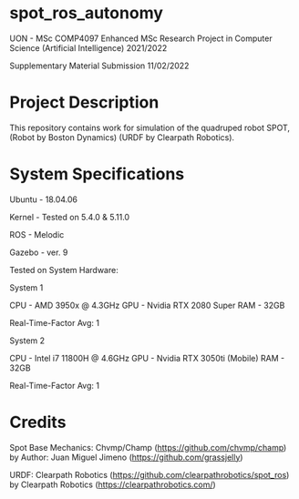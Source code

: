 # spot_ros_autonomy
UON - MSc COMP4097 Enhanced MSc Research Project in Computer Science (Artificial Intelligence) 2021/2022

Supplementary Material Submission 11/02/2022

# Project Description
This repository contains work for simulation of the quadruped robot SPOT, (Robot by Boston Dynamics) (URDF by Clearpath Robotics).

# System Specifications
Ubuntu - 18.04.06

Kernel - Tested on 5.4.0 & 5.11.0

ROS - Melodic

Gazebo - ver. 9

Tested on System Hardware:

System 1

  CPU - AMD 3950x @ 4.3GHz
  GPU - Nvidia RTX 2080 Super
  RAM - 32GB
  
  Real-Time-Factor Avg: 1
  
System 2

  CPU - Intel i7 11800H @ 4.6GHz
  GPU - Nvidia RTX 3050ti (Mobile)
  RAM - 32GB
  
  Real-Time-Factor Avg: 1

# Credits
Spot Base Mechanics: Chvmp/Champ (https://github.com/chvmp/champ) by Author: Juan Miguel Jimeno (https://github.com/grassjelly)

URDF: Clearpath Robotics (https://github.com/clearpathrobotics/spot_ros) by Clearpath Robotics (https://clearpathrobotics.com/)
